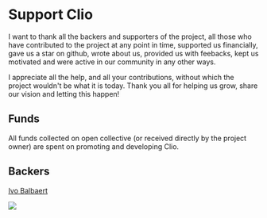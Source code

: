 # Support Clio

I want to thank all the backers and supporters of the project,
all those who have contributed to the project at any point in time,
supported us financially, gave us a star on github, wrote about
us, provided us with feebacks, kept us motivated and were active
in our community in any other ways.

I appreciate all the help, and all your contributions, without which
the project wouldn't be what it is today. Thank you all for helping
us grow, share our vision and letting this happen!

## Funds

All funds collected on open collective (or received directly by the
project owner) are spent on promoting and developing Clio.

## Backers

[Ivo Balbaert](https://www.packtpub.com/authors/ivo-balbaert)

<a href="https://opencollective.com/clio">
  <img src="https://opencollective.com/clio/backers.svg?width=890" />
</a>
